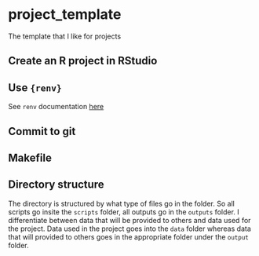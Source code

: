 # project_template
The template that I like for projects

## Create an R project in RStudio

## Use `{renv}`
See `renv` documentation [here]([url](https://rstudio.github.io/renv/articles/renv.html))

## Commit to git

## Makefile

## Directory structure
The directory is structured by what type of files go in the folder. So all scripts go insite the `scripts` folder, all outputs go in the `outputs` folder. I differentiate between data that will be provided to others and data used for the project. Data used in the project goes into the `data` folder whereas data that will provided to others goes in the appropriate folder under the `output` folder. 
